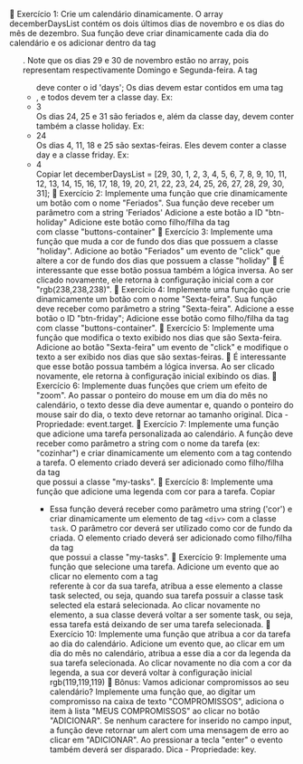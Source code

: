 🚀 Exercício 1:
Crie um calendário dinamicamente.
O array decemberDaysList contém os dois últimos dias de novembro e os dias do mês de dezembro. Sua função deve criar dinamicamente cada dia do calendário e os adicionar dentro da tag <ul>.
Note que os dias 29 e 30 de novembro estão no array, pois representam respectivamente Domingo e Segunda-feira.
A tag <ul> deve conter o id 'days';
Os dias devem estar contidos em uma tag <li>, e todos devem ter a classe day. Ex: <li class="day">3</li>
Os dias 24, 25 e 31 são feriados e, além da classe day, devem conter também a classe holiday. Ex: <li class="day holiday">24</li>
Os dias 4, 11, 18 e 25 são sextas-feiras. Eles devem conter a classe day e a classe friday. Ex: <li class="day friday">4</li>
Copiar
let decemberDaysList = [29, 30, 1, 2, 3, 4, 5, 6, 7, 8, 9, 10, 11, 12, 13, 14, 15, 16, 17, 18, 19, 20, 21, 22, 23, 24, 25, 26, 27, 28, 29, 30, 31];
🚀 Exercício 2:
Implemente uma função que crie dinamicamente um botão com o nome "Feriados".
Sua função deve receber um parâmetro com a string 'Feriados'
Adicione a este botão a ID "btn-holiday"
Adicione este botão como filho/filha da tag <div> com classe "buttons-container"
🚀 Exercício 3:
Implemente uma função que muda a cor de fundo dos dias que possuem a classe "holiday".
Adicione ao botão "Feriados" um evento de "click" que altere a cor de fundo dos dias que possuem a classe "holiday"
👀 É interessante que esse botão possua também a lógica inversa. Ao ser clicado novamente, ele retorna à configuração inicial com a cor "rgb(238,238,238)".
🚀 Exercício 4:
Implemente uma função que crie dinamicamente um botão com o nome "Sexta-feira". Sua função deve receber como parâmetro a string "Sexta-feira".
Adicione a esse botão o ID "btn-friday";
Adicione esse botão como filho/filha da tag <div> com classe "buttons-container".
🚀 Exercício 5:
Implemente uma função que modifica o texto exibido nos dias que são Sexta-feira. Adicione ao botão "Sexta-feira" um evento de "click" e modifique o texto a ser exibido nos dias que são sextas-feiras.
👀 É interessante que esse botão possua também a lógica inversa. Ao ser clicado novamente, ele retorna à configuração inicial exibindo os dias.
🚀 Exercício 6:
Implemente duas funções que criem um efeito de "zoom". Ao passar o ponteiro do mouse em um dia do mês no calendário, o texto desse dia deve aumentar e, quando o ponteiro do mouse sair do dia, o texto deve retornar ao tamanho original.
Dica - Propriedade: event.target.
🚀 Exercício 7:
Implemente uma função que adicione uma tarefa personalizada ao calendário. A função deve receber como parâmetro a string com o nome da tarefa (ex: "cozinhar") e criar dinamicamente um elemento com a tag <span> contendo a tarefa.
O elemento criado deverá ser adicionado como filho/filha da tag <div> que possui a classe "my-tasks".
🚀 Exercício 8:
Implemente uma função que adicione uma legenda com cor para a tarefa.
Copiar
* Essa função deverá receber como parâmetro uma string ('cor') e criar dinamicamente um elemento de tag `<div>` com a classe `task`.
O parâmetro cor deverá ser utilizado como cor de fundo da <div> criada.
O elemento criado deverá ser adicionado como filho/filha da tag <div> que possui a classe "my-tasks".
🚀 Exercício 9:
Implemente uma função que selecione uma tarefa.
Adicione um evento que ao clicar no elemento com a tag <div> referente à cor da sua tarefa, atribua a esse elemento a classe task selected, ou seja, quando sua tarefa possuir a classe task selected ela estará selecionada.
Ao clicar novamente no elemento, a sua classe deverá voltar a ser somente task, ou seja, essa tarefa está deixando de ser uma tarefa selecionada.
🚀 Exercício 10:
Implemente uma função que atribua a cor da tarefa ao dia do calendário.
Adicione um evento que, ao clicar em um dia do mês no calendário, atribua a esse dia a cor da legenda da sua tarefa selecionada.
Ao clicar novamente no dia com a cor da legenda, a sua cor deverá voltar à configuração inicial rgb(119,119,119)
🚀 Bônus:
Vamos adicionar compromissos ao seu calendário? Implemente uma função que, ao digitar um compromisso na caixa de texto "COMPROMISSOS", adiciona o item à lista "MEUS COMPROMISSOS" ao clicar no botão "ADICIONAR".
Se nenhum caractere for inserido no campo input, a função deve retornar um alert com uma mensagem de erro ao clicar em "ADICIONAR".
Ao pressionar a tecla "enter" o evento também deverá ser disparado.
Dica - Propriedade: key.
